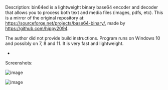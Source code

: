 Description: bin64ed is a lightweight binary base64 encoder and decoder that allows you to process both text and media files (images, pdfs, etc). This is a mirror of the original repository at: https://sourceforge.net/projects/base64-binary/, made by https://github.com/hippy2094.

The author did not provide build instructions. Program runs on Windows 10 and possibly on 7, 8 and 11. It is very fast and lightweight.

-

Screenshots:

![image](https://github.com/cyberhardt/base64ed/assets/107224222/cff2be91-d291-4e18-af65-ecac1bbc37c5)

![image](https://github.com/cyberhardt/base64ed/assets/107224222/60fb3e35-5e47-48d0-be69-2e9d70c9b41f)
